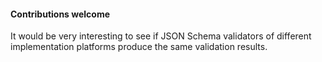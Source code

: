 
#### Contributions welcome 

It would be very interesting to see if JSON Schema validators of different implementation platforms produce the same validation results.
